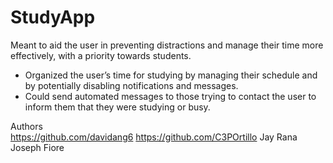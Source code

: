 # StudyApp
Meant to aid the user in preventing distractions and manage their time more effectively, with a priority towards students. 
* Organized the user’s time for studying by managing their schedule and by potentially disabling notifications and messages. 
* Could send automated messages to those trying to contact the user to inform them that they were studying or busy.

Authors  
https://github.com/davidang6
https://github.com/C3POrtillo
Jay Rana
Joseph Fiore
